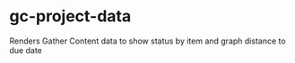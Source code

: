 # gc-project-data
Renders Gather Content data to show status by item and graph distance to due date
